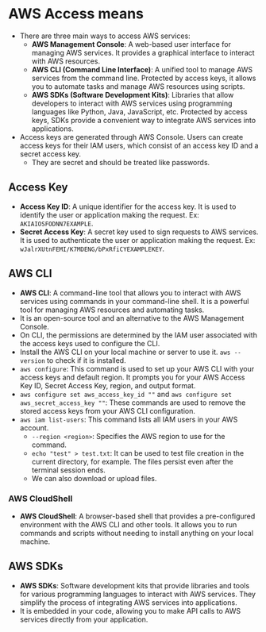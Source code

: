 # AWS Access means

- There are three main ways to access AWS services:
  - **AWS Management Console**: A web-based user interface for managing AWS services. It provides a graphical interface to interact with AWS resources.
  - **AWS CLI (Command Line Interface)**: A unified tool to manage AWS services from the command line. Protected by access keys, it allows you to automate tasks and manage AWS resources using scripts.
  - **AWS SDKs (Software Development Kits)**: Libraries that allow developers to interact with AWS services using programming languages like Python, Java, JavaScript, etc. Protected by access keys, SDKs provide a convenient way to integrate AWS services into applications.
- Access keys are generated through AWS Console. Users can create access keys for their IAM users, which consist of an access key ID and a secret access key.
  - They are secret and should be treated like passwords.

## Access Key

- **Access Key ID**: A unique identifier for the access key. It is used to identify the user or application making the request. Ex: `AKIAIOSFODNN7EXAMPLE`.
- **Secret Access Key**: A secret key used to sign requests to AWS services. It is used to authenticate the user or application making the request. Ex: `wJalrXUtnFEMI/K7MDENG/bPxRfiCYEXAMPLEKEY`.

## AWS CLI

- **AWS CLI**: A command-line tool that allows you to interact with AWS services using commands in your command-line shell. It is a powerful tool for managing AWS resources and automating tasks.
- It is an open-source tool and an alternative to the AWS Management Console.
- On CLI, the permissions are determined by the IAM user associated with the access keys used to configure the CLI.
- Install the AWS CLI on your local machine or server to use it. `aws --version` to check if it is installed.
- `aws configure`: This command is used to set up your AWS CLI with your access keys and default region. It prompts you for your AWS Access Key ID, Secret Access Key, region, and output format.
- `aws configure set aws_access_key_id ""` and `aws configure set aws_secret_access_key ""`: These commands are used to remove the stored access keys from your AWS CLI configuration.
- `aws iam list-users`: This command lists all IAM users in your AWS account.
  - `--region <region>`: Specifies the AWS region to use for the command.
  - `echo "test" > test.txt`: It can be used to test file creation in the current directory, for example. The files persist even after the terminal session ends.
  - We can also download or upload files.

### AWS CloudShell

- **AWS CloudShell**: A browser-based shell that provides a pre-configured environment with the AWS CLI and other tools. It allows you to run commands and scripts without needing to install anything on your local machine.

## AWS SDKs

- **AWS SDKs**: Software development kits that provide libraries and tools for various programming languages to interact with AWS services. They simplify the process of integrating AWS services into applications.
- It is embedded in your code, allowing you to make API calls to AWS services directly from your application.
